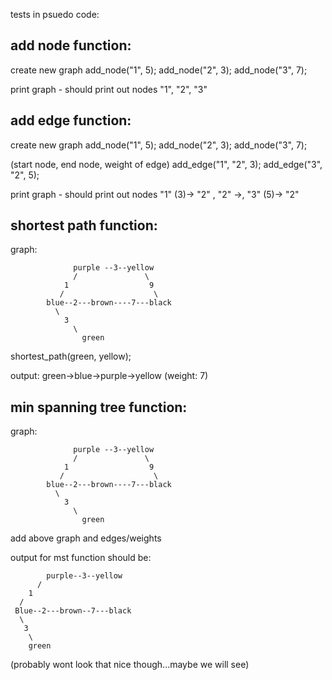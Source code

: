 tests in psuedo code:

add node function:
-------------------

  create new graph
  add_node("1", 5);
  add_node("2", 3);
  add_node("3", 7);
  
  print graph - should print out nodes "1", "2", "3"
  

add edge function:
-------------------

  create new graph
  add_node("1", 5);
  add_node("2", 3);
  add_node("3", 7);
  
  
  (start node, end node, weight of edge)
  add_edge("1", "2", 3);
  add_edge("3", "2", 5);
  
  print graph - should print out nodes "1" (3)-> "2" , "2" ->, "3" (5)-> "2"
  

shortest path function:
------------------------
graph:   

                  purple --3--yellow
                  /               \   
                1                  9
               /                    \
            blue--2---brown----7---black 
              \
                3
                  \
                    green
                    
shortest_path(green, yellow);

output: green->blue->purple->yellow (weight: 7)








min spanning tree function:
---------------------------
graph:   

                  purple --3--yellow
                  /               \   
                1                  9
               /                    \
            blue--2---brown----7---black 
              \
                3
                  \
                    green
                  
                  
                  
add above graph and edges/weights

output for mst function should be: 


            purple--3--yellow
          /
        1
      /
     Blue--2---brown--7---black
      \
       3
        \
        green
       
 (probably wont look that nice though...maybe we will see)
